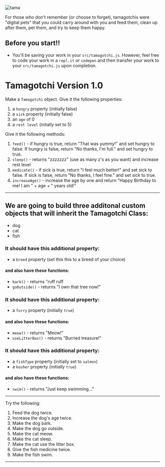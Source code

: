 ![tama](https://user-images.githubusercontent.com/6153182/33615434-2359d308-d9a8-11e7-9ac8-492bbfacd749.jpg)


For those who don't remember (or choose to forget), tamagotchis were "digital pets" that you could carry around with you and feed them, clean up after them, pet them, and try to keep them happy.

## Before you start!!

- You'll be saving your work in your `src/tamagotchi.js`. However, feel free to code your work in a `repl.it` or `codepen` and then transfer your work to your `src/tamagotchi.js` upon completion. 

# Tamagotchi Version 1.0

Make a ```Tamagotchi``` object. Give it the following properties:  
1. a `hungry` property (initially false)  
2. a `sick` property (initially false)  
3. an `age` of 0  
4. a `rest level` (initally set to 5)

Give it the following methods:</br>

1. ```feed()``` - if hungry is true, return "That was yummy!" and set hungry to false.  If hungry is false, return "No thanks, I'm full." and set hungry to true.  
2. ```sleep()``` - returns "zzzzzzz" (use as many z's as you want) and increase rest level
3. ```medicate()``` - if sick is true, return "I feel much better!" and set sick to false.  If sick is false, return "No thanks, I feel fine." and set sick to true.
4. ```increaseAge()``` - increase the age by one and return "Happy Birthday to me! I am " + age + " years old!"

---

## We are going to build three additonal custom objects that will inherit the Tamagotchi Class:
- dog
- cat
- fish


### It should have this additional property:
-  a `breed` property (set this this to a breed of your choice)  

#### and also have these functions:
-  ```bark()``` - returns "ruff ruff  
-  ```goOutside()``` - returns "I own that tree now!"  


### It should have this additional property:
-  a `furry` property (initially `true`)  

#### and also have these functions:
-  ```meow()``` - returns "Meow!"  
-  ```useLitterBox()``` - returns "Burried treasure!"  

### It should have this additional property:
-  a `fishType` property (initially set to `salmon`)  
-  a `kosher` property (initially `true`)  

#### and also have these functions:
-  ```swim()``` - returns "Just keep swimming..."  

---

Try the following:  
1. Feed the dog twice.  
2. Increase the dog's age twice.  
3. Make the dog bark.  
4. Make the dog go outside.  
5. Make the cat meow.  
6. Make the cat sleep.  
7. Make the cat use the litter box.  
8. Give the fish medicine twice.  
9. Make the fish swim.
---
